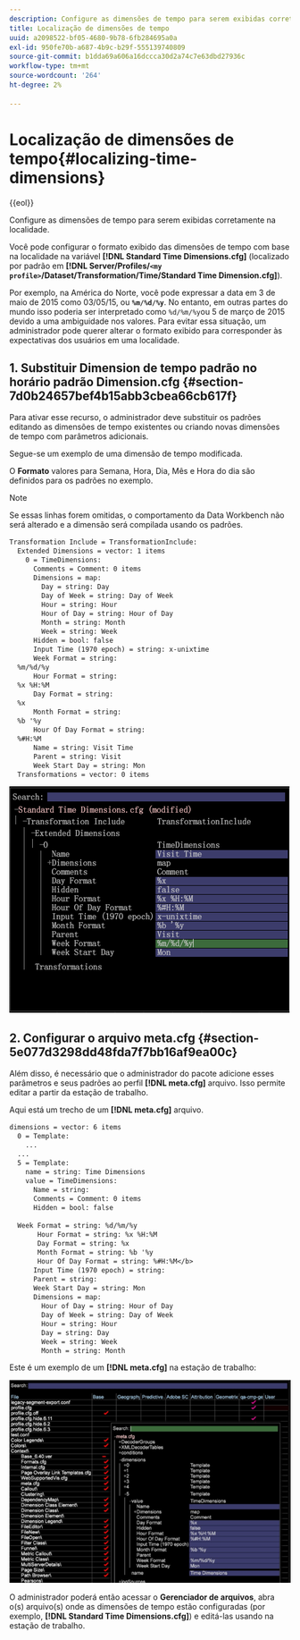 ```yaml
---
description: Configure as dimensões de tempo para serem exibidas corretamente na localidade.
title: Localização de dimensões de tempo
uuid: a2098522-bf05-4680-9b78-6fb284695a0a
exl-id: 950fe70b-a687-4b9c-b29f-555139740809
source-git-commit: b1dda69a606a16dccca30d2a74c7e63dbd27936c
workflow-type: tm+mt
source-wordcount: '264'
ht-degree: 2%

---
```


# Localização de dimensões de tempo{#localizing-time-dimensions}

{{eol}}

Configure as dimensões de tempo para serem exibidas corretamente na localidade.

Você pode configurar o formato exibido das dimensões de tempo com base na localidade na variável **[!DNL Standard Time Dimensions.cfg]** (localizado por padrão em **[!DNL Server/Profiles/`<my profile>`/Dataset/Transformation/Time/Standard Time Dimension.cfg]**).

Por exemplo, na América do Norte, você pode expressar a data em 3 de maio de 2015 como 03/05/15, ou **`%m/%d/%y`**. No entanto, em outras partes do mundo isso poderia ser interpretado como `%d/%m/%y`ou 5 de março de 2015 devido a uma ambiguidade nos valores. Para evitar essa situação, um administrador pode querer alterar o formato exibido para corresponder às expectativas dos usuários em uma localidade.

## 1. Substituir Dimension de tempo padrão no horário padrão Dimension.cfg {#section-7d0b24657bef4b15abb3cbea66cb617f}

Para ativar esse recurso, o administrador deve substituir os padrões editando as dimensões de tempo existentes ou criando novas dimensões de tempo com parâmetros adicionais.

Segue-se um exemplo de uma dimensão de tempo modificada.

O **Formato** valores para Semana, Hora, Dia, Mês e Hora do dia são definidos para os padrões no exemplo.

>[!NOTE]
>
>Se essas linhas forem omitidas, o comportamento da Data Workbench não será alterado e a dimensão será compilada usando os padrões.

```
Transformation Include = TransformationInclude:  
  Extended Dimensions = vector: 1 items 
    0 = TimeDimensions:  
      Comments = Comment: 0 items 
      Dimensions = map:  
        Day = string: Day 
        Day of Week = string: Day of Week 
        Hour = string: Hour 
        Hour of Day = string: Hour of Day 
        Month = string: Month 
        Week = string: Week 
      Hidden = bool: false 
      Input Time (1970 epoch) = string: x-unixtime 
      Week Format = string:  
  %m/%d/%y
      Hour Format = string:  
  %x %H:%M 
      Day Format = string:  
  %x
      Month Format = string:  
  %b '%y
      Hour Of Day Format = string:  
  %#H:%M
      Name = string: Visit Time 
      Parent = string: Visit 
      Week Start Day = string: Mon 
  Transformations = vector: 0 items
```

![](assets/6_4_time_format.png)

## 2. Configurar o arquivo meta.cfg {#section-5e077d3298dd48fda7f7bb16af9ea00c}

Além disso, é necessário que o administrador do pacote adicione esses parâmetros e seus padrões ao perfil **[!DNL meta.cfg]** arquivo. Isso permite editar a partir da estação de trabalho.

Aqui está um trecho de um **[!DNL meta.cfg]** arquivo.

```
dimensions = vector: 6 items 
  0 = Template: 
    ...
  ...
  5 = Template: 
    name = string: Time Dimensions 
    value = TimeDimensions: 
      Name = string:  
      Comments = Comment: 0 items 
      Hidden = bool: false 
       
  Week Format = string: %d/%m/%y 
       Hour Format = string: %x %H:%M 
       Day Format = string: %x 
       Month Format = string: %b '%y 
       Hour Of Day Format = string: %#H:%M</b> 
      Input Time (1970 epoch) = string:  
      Parent = string:  
      Week Start Day = string: Mon 
      Dimensions = map: 
        Hour of Day = string: Hour of Day 
        Day of Week = string: Day of Week 
        Hour = string: Hour 
        Day = string: Day 
        Week = string: Week 
        Month = string: Month
```

Este é um exemplo de um **[!DNL meta.cfg]** na estação de trabalho:

![](assets/dwb_time_format.png)

O administrador poderá então acessar o **Gerenciador de arquivos**, abra o(s) arquivo(s) onde as dimensões de tempo estão configuradas (por exemplo, **[!DNL Standard Time Dimensions.cfg]**) e editá-las usando na estação de trabalho.
